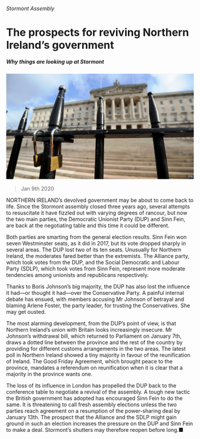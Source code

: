 ###### Stormont Assembly

# The prospects for reviving Northern Ireland’s government 

##### Why things are looking up at Stormont 

![image](images/20200111_BRP501.jpg) 

> Jan 9th 2020 

NORTHERN IRELAND’s devolved government may be about to come back to life. Since the Stormont assembly closed three years ago, several attempts to resuscitate it have fizzled out with varying degrees of rancour, but now the two main parties, the Democratic Unionist Party (DUP) and Sinn Fein, are back at the negotiating table and this time it could be different.

Both parties are smarting from the general election results. Sinn Fein won seven Westminster seats, as it did in 2017, but its vote dropped sharply in several areas. The DUP lost two of its ten seats. Unusually for Northern Ireland, the moderates fared better than the extremists. The Alliance party, which took votes from the DUP, and the Social Democratic and Labour Party (SDLP), which took votes from Sinn Fein, represent more moderate tendencies among unionists and republicans respectively.


Thanks to Boris Johnson’s big majority, the DUP has also lost the influence it had—or thought it had—over the Conservative Party. A painful internal debate has ensued, with members accusing Mr Johnson of betrayal and blaming Arlene Foster, the party leader, for trusting the Conservatives. She may get ousted.

The most alarming development, from the DUP’s point of view, is that Northern Ireland’s union with Britain looks increasingly insecure. Mr Johnson’s withdrawal bill, which returned to Parliament on January 7th, draws a dotted line between the province and the rest of the country by providing for different customs arrangements in the two areas. The latest poll in Northern Ireland showed a tiny majority in favour of the reunification of Ireland. The Good Friday Agreement, which brought peace to the province, mandates a referendum on reunification when it is clear that a majority in the province wants one.

The loss of its influence in London has propelled the DUP back to the conference table to negotiate a revival of the assembly. A tough new tactic the British government has adopted has encouraged Sinn Fein to do the same. It is threatening to call fresh assembly elections unless the two parties reach agreement on a resumption of the power-sharing deal by January 13th. The prospect that the Alliance and the SDLP might gain ground in such an election increases the pressure on the DUP and Sinn Fein to make a deal. Stormont’s shutters may therefore reopen before long.■

